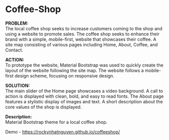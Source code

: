 # Coffee-Shop

<b>PROBLEM:</b><br>
The local coffee shop seeks to increase customers coming to the shop and using a website to promote sales.
The coffee shop seeks to enhance their brand with a simple, mobile-first, website that showcases
their coffee. A site map consisting of various pages including Home, About, Coffee, and Contact.

<b>ACTION:</b><br>
To prototype the website, Material Bootstrap was used to quickly create the layout of the website following the site map.
The website follows a mobile-first design scheme, focusing on responsive design.

<b>SOLUTION:</b><br>
The main slider of the Home page showcases a video background. A call to action is displayed with clean, bold, and easy to read fonts.
The About page features a stylistic display of images and text. A short description about the core values of the shop is displayed.

<b>Description:</b><br>
Material Bootstrap theme for a local coffee shop.

Demo - https://rockynhatnguyen.github.io/coffeeshop/
